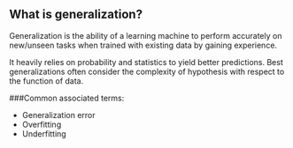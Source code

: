 ## What is generalization?

Generalization is the ability of a learning machine to perform accurately on
new/unseen tasks when trained with existing data by gaining experience.

It heavily relies on probability and statistics to yield better predictions.
Best generalizations often consider the complexity of hypothesis with respect
to the function of data.

###Common associated terms: 
* Generalization error
* Overfitting
* Underfitting


